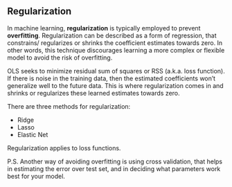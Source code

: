 ## Regularization 

In machine learning, **regularization** is typically employed to prevent **overfitting**. Regularization can be described as a form of regression, that constrains/ regularizes or shrinks the coefficient estimates towards zero. In other words, this technique discourages learning a more complex or flexible model to avoid the risk of overfitting.

OLS seeks to minimize residual sum of squares or RSS (a.k.a. loss function). If there is noise in the training data, then the estimated coefficients won’t generalize well to the future data. This is where regularization comes in and shrinks or regularizes these learned estimates towards zero.



There are three methods for regularization: 
* Ridge
* Lasso
* Elastic Net

Regularization applies to loss functions. 










P.S. Another way of avoiding overfitting is using cross validation, that helps in estimating the error over test set, and in deciding what parameters work best for your model.
